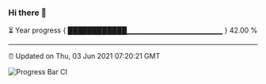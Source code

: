 ### Hi there 👋

⏳ Year progress { ████████████▁▁▁▁▁▁▁▁▁▁▁▁▁▁▁▁▁▁ } 42.00 %

---

⏰ Updated on Thu, 03 Jun 2021 07:20:21 GMT

![Progress Bar CI](https://github.com/liununu/liununu/workflows/Progress%20Bar%20CI/badge.svg)
